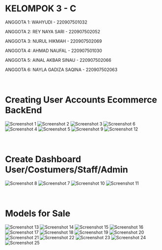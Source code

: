 # KELOMPOK 3 - C
ANGGOTA 1: WAHYUDI - 220907501032

ANGGOTA 2: REY NAYA SARI - 220907502052

ANGGOTA 3: NURUL HIKMAH - 220907502069

ANGGOTA 4: AHMAD NAUFAL - 220907501030

ANGGOTA 5: AINAL AKBAR SINAU - 220907502066

ANGGOTA 6: NAYLA GADIZA SAQINA - 220907502063
<br>
<br>
<br>
# Creating User Accounts Ecommerce BackEnd
![Screenshot 1](screenshot/Screenshot%20(1).png)
![Screenshot 2](screenshot/Screenshot%20(2).png)
![Screenshot 3](screenshot/Screenshot%20(3).png)
![Screenshot 6](screenshot/Screenshot%20(6).png)
![Screenshot 4](screenshot/Screenshot%20(4).png)
![Screenshot 5](screenshot/Screenshot%20(5).png)
![Screenshot 9](screenshot/Screenshot%20(9).png)
![Screenshot 12](screenshot/Screenshot%20(12).png)
<br>
<br>
<br>
# Create Dashboard User/Costumers/Staff/Admin
![Screenshot 8](screenshot/Screenshot%20(8).png)
![Screenshot 7](screenshot/Screenshot%20(7).png)
![Screenshot 10](screenshot/Screenshot%20(10).png)
![Screenshot 11](screenshot/Screenshot%20(11).png)
<br>
<br>
<br>
# Models for Sale
![Screenshot 13](screenshot/Screenshot%20(13).png)
![Screenshot 14](screenshot/Screenshot%20(14).png)
![Screenshot 15](screenshot/Screenshot%20(15).png)
![Screenshot 16](screenshot/Screenshot%20(16).png)
![Screenshot 17](screenshot/Screenshot%20(17).png)
![Screenshot 18](screenshot/Screenshot%20(18).png)
![Screenshot 19](screenshot/Screenshot%20(19).png)
![Screenshot 20](screenshot/Screenshot%20(20).png)
![Screenshot 21](screenshot/Screenshot%20(21).png)
![Screenshot 22](screenshot/Screenshot%20(22).png)
![Screenshot 23](screenshot/Screenshot%20(23).png)
![Screenshot 24](screenshot/Screenshot%20(24).png)
![Screenshot 25](screenshot/Screenshot%20(25).png)
